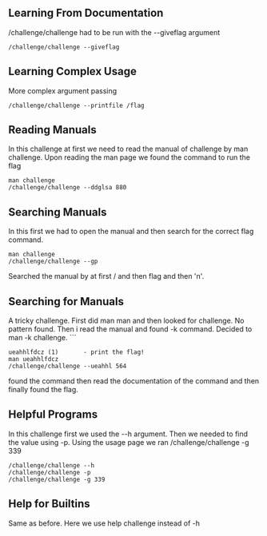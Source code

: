 ## Learning From Documentation
/challenge/challenge had to be run with the --giveflag argument
```
/challenge/challenge --giveflag
```
## Learning Complex Usage
More complex argument passing
```
/challenge/challenge --printfile /flag
```
## Reading Manuals
In this challenge at first we need to read the manual of challenge by man challenge. Upon reading the man page we found the command to run the flag
```
man challenge
/challenge/challenge --ddglsa 880
```
## Searching Manuals
In this first we had to open the manual and then search for the correct flag command.
```
man challenge
/challenge/challenge --gp
```
Searched the manual by at first / and then flag and then 'n'.
## Searching for Manuals
A tricky challenge. First did man man and then looked for challenge. No pattern found. Then i read the manual and found -k command. Decided to man -k challenge. ```

```
ueahhlfdcz (1)       - print the flag!
man ueahhlfdcz
/challenge/challenge --ueahhl 564
```
found the command then read the documentation of the command and then finally found the flag.
## Helpful Programs
In this challenge first we used the --h argument. Then we needed to find the value using -p. Using the usage page we ran /challenge/challenge -g 339
```
/challenge/challenge --h
/challenge/challenge -p
/challenge/challenge -g 339
```
## Help for Builtins
Same as before. Here we use help challenge instead of -h